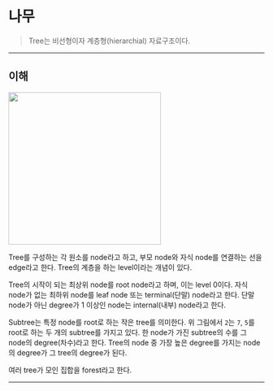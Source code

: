 # 나무

> Tree는 비선형이자 계층형(hierarchial) 자료구조이다.

---

## 이해

<img src="https://github.com/user-attachments/assets/c9339bd1-6b99-4f96-bcdb-e697d8f9b8ce" height="300"/>

Tree를 구성하는 각 원소를 node라고 하고, 부모 node와 자식 node를 연결하는 선을 edge라고 한다. Tree의 계층을 하는 level이라는 개념이 있다.

Tree의 시작이 되는 최상위 node를 root node라고 하며, 이는 level 0이다. 자식 node가 없는 최하위 node를 leaf node 또는 terminal(단말) node라고 한다. 단말 node가 아닌 degree가 1 이상인 node는 internal(내부) node라고 한다.

Subtree는 특정 node를 root로 하는 작은 tree를 의미한다. 위 그림에서 `2`는 `7`, `5`를 root로 하는 두 개의 subtree를 가지고 있다. 한 node가 가진 subtree의 수를 그 node의 degree(차수)라고 한다. Tree의 node 중 가장 높은 degree를 가지는 node의 degree가 그 tree의 degree가 된다.

여러 tree가 모인 집합을 forest라고 한다.

---
